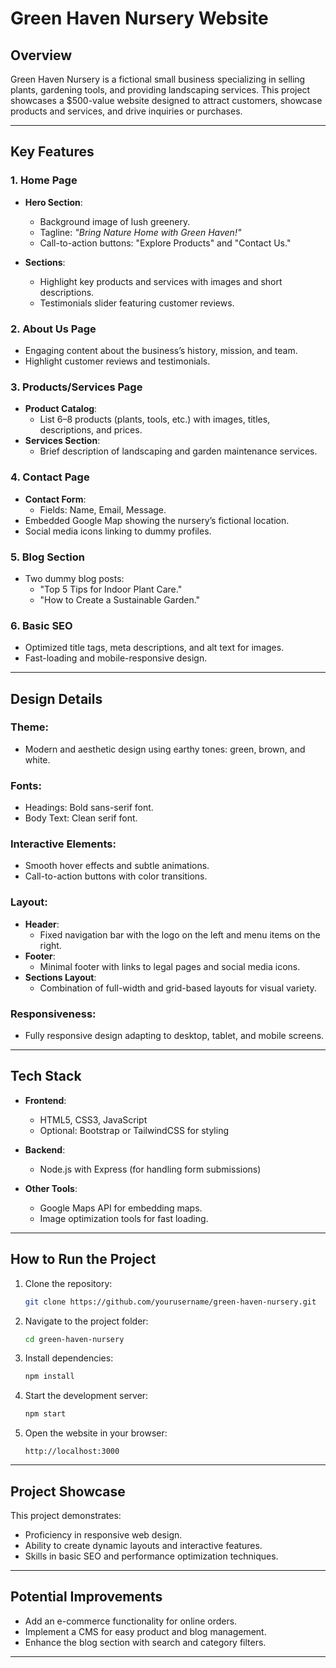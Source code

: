 # Green Haven Nursery Website

## Overview
Green Haven Nursery is a fictional small business specializing in selling plants, gardening tools, and providing landscaping services. This project showcases a $500-value website designed to attract customers, showcase products and services, and drive inquiries or purchases.

---

## Key Features

### 1. Home Page
- **Hero Section**:
  - Background image of lush greenery.
  - Tagline: *"Bring Nature Home with Green Haven!"*
  - Call-to-action buttons: "Explore Products" and "Contact Us."

- **Sections**:
  - Highlight key products and services with images and short descriptions.
  - Testimonials slider featuring customer reviews.

### 2. About Us Page
- Engaging content about the business’s history, mission, and team.
- Highlight customer reviews and testimonials.

### 3. Products/Services Page
- **Product Catalog**:
  - List 6–8 products (plants, tools, etc.) with images, titles, descriptions, and prices.
- **Services Section**:
  - Brief description of landscaping and garden maintenance services.

### 4. Contact Page
- **Contact Form**:
  - Fields: Name, Email, Message.
- Embedded Google Map showing the nursery’s fictional location.
- Social media icons linking to dummy profiles.

### 5. Blog Section
- Two dummy blog posts:
  - "Top 5 Tips for Indoor Plant Care."
  - "How to Create a Sustainable Garden."

### 6. Basic SEO
- Optimized title tags, meta descriptions, and alt text for images.
- Fast-loading and mobile-responsive design.

---

## Design Details

### **Theme**:
- Modern and aesthetic design using earthy tones: green, brown, and white.

### **Fonts**:
- Headings: Bold sans-serif font.
- Body Text: Clean serif font.

### **Interactive Elements**:
- Smooth hover effects and subtle animations.
- Call-to-action buttons with color transitions.

### **Layout**:
- **Header**:
  - Fixed navigation bar with the logo on the left and menu items on the right.
- **Footer**:
  - Minimal footer with links to legal pages and social media icons.
- **Sections Layout**:
  - Combination of full-width and grid-based layouts for visual variety.

### **Responsiveness**:
- Fully responsive design adapting to desktop, tablet, and mobile screens.

---

## Tech Stack

- **Frontend**:
  - HTML5, CSS3, JavaScript
  - Optional: Bootstrap or TailwindCSS for styling

- **Backend**:
  - Node.js with Express (for handling form submissions)

- **Other Tools**:
  - Google Maps API for embedding maps.
  - Image optimization tools for fast loading.

---

## How to Run the Project

1. Clone the repository:
   ```bash
   git clone https://github.com/yourusername/green-haven-nursery.git
   ```

2. Navigate to the project folder:
   ```bash
   cd green-haven-nursery
   ```

3. Install dependencies:
   ```bash
   npm install
   ```

4. Start the development server:
   ```bash
   npm start
   ```

5. Open the website in your browser:
   ```
   http://localhost:3000
   ```

---

## Project Showcase

This project demonstrates:
- Proficiency in responsive web design.
- Ability to create dynamic layouts and interactive features.
- Skills in basic SEO and performance optimization techniques.

---

## Potential Improvements
- Add an e-commerce functionality for online orders.
- Implement a CMS for easy product and blog management.
- Enhance the blog section with search and category filters.

---